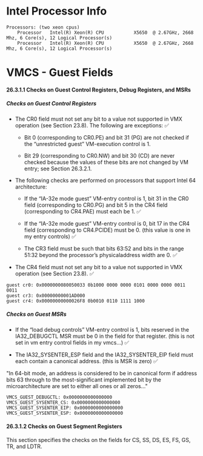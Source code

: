# Intel Processor Info

```
Processors: (two xeon cpus)
    Processor	Intel(R) Xeon(R) CPU           X5650  @ 2.67GHz, 2668 Mhz, 6 Core(s), 12 Logical Processor(s)
    Processor	Intel(R) Xeon(R) CPU           X5650  @ 2.67GHz, 2668 Mhz, 6 Core(s), 12 Logical Processor(s)
```

# VMCS - Guest Fields

#### 26.3.1.1 Checks on Guest Control Registers, Debug Registers, and MSRs

##### Checks on Guest Control Registers

* The CR0 field must not set any bit to a value not supported in VMX operation (see Section 23.8). The following
are exceptions: :white_check_mark:

    - Bit 0 (corresponding to CR0.PE) and bit 31 (PG) are not checked if the “unrestricted guest” VM-execution
control is 1.

    - Bit 29 (corresponding to CR0.NW) and bit 30 (CD) are never checked because the values of these bits are
not changed by VM entry; see Section 26.3.2.1.

* The following checks are performed on processors that support Intel 64 architecture:

    - If the “IA-32e mode guest” VM-entry control is 1, bit 31 in the CR0 field (corresponding to CR0.PG) and
bit 5 in the CR4 field (corresponding to CR4.PAE) must each be 1. :white_check_mark:

    - If the “IA-32e mode guest” VM-entry control is 0, bit 17 in the CR4 field (corresponding to CR4.PCIDE)
must be 0. (this value is one in my entry controls) :white_check_mark:

    - The CR3 field must be such that bits 63:52 and bits in the range 51:32 beyond the processor’s physicaladdress
width are 0. :white_check_mark:

* The CR4 field must not set any bit to a value not supported in VMX operation (see Section 23.8). :white_check_mark:

```
guest cr0: 0x0000000080050033 0b1000 0000 0000 0101 0000 0000 0011 0011
guest cr3: 0x00000000001AD000
guest cr4: 0x00000000000026F8 0b0010 0110 1111 1000
```

##### Checks on Guest MSRs

* If the “load debug controls” VM-entry control is 1, bits reserved in the IA32_DEBUGCTL MSR must be 0 in the
field for that register. (this is not set in vm entry control fields in my vmcs...) :white_check_mark:

* The IA32_SYSENTER_ESP field and the IA32_SYSENTER_EIP field must each contain a canonical address. (this is MSR is zero) :white_check_mark:

"In 64-bit mode, an address is considered to be in canonical form if address bits 63 through to the most-significant implemented bit by the microarchitecture are set to either all ones or all zeros..."

```
VMCS_GUEST_DEBUGCTL: 0x0000000000000000
VMCS_GUEST_SYSENTER_CS: 0x0000000000000000
VMCS_GUEST_SYSENTER_EIP: 0x0000000000000000
VMCS_GUEST_SYSENTER_ESP: 0x0000000000000000
```

#### 26.3.1.2 Checks on Guest Segment Registers

This section specifies the checks on the fields for CS, SS, DS, ES, FS, GS, TR, and LDTR.